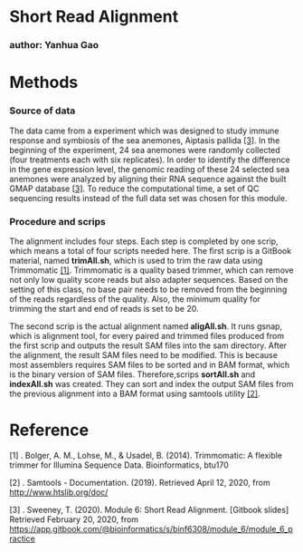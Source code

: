 # Short Read Alignment

### author: Yanhua Gao

#  Methods

### Source of data

The data came from a experiment which was designed to study immune response and symbiosis of the sea anemones, Aiptasis pallida [[3]](#3). In the beginning of the experiment, 24 sea anemones were randomly collected (four treatments each with six replicates). In order to identify the difference in the gene expression level, the genomic reading of these 24 selected sea anemones were analyzed by aligning their RNA sequence against the built GMAP database [[3]](#3). To reduce the computational time, a set of QC sequencing results instead of the full data set was chosen for this module.

### Procedure  and scrips  

The alignment includes four steps. Each step is completed by one scrip, which means a total of four scripts needed here. The first scrip is a GitBook material, named **trimAll.sh**, which is used to trim the raw data using Trimmomatic [[1]](#1). Trimmomatic is a quality based trimmer, which can remove not only low quality score reads but also adapter sequences. Based on the setting of this class, no base pair needs to be removed from the beginning of the reads regardless of the quality. Also, the minimum quality for trimming the start and end of reads is set to be 20. 

The second scrip is the actual alignment named **aligAll.sh**.  It runs gsnap, which is alignment tool, for every paired and trimmed files produced from the first scrip and outputs the result SAM files into the sam directory. After the alignment, the result SAM files need to be modified. This is because most assemblers requires SAM files to be sorted and in BAM format, which is the binary version of SAM files. Therefore,scrips **sortAll.sh** and **indexAll.sh** was created. They can sort and index the output SAM files from the previous alignment into a BAM format using samtools utility [[2]](#2).
 
#  Reference 

<a id="1">[1]</a> . Bolger, A. M., Lohse, M., & Usadel, B. (2014). Trimmomatic: A flexible trimmer for Illumina Sequence Data. Bioinformatics, btu170 

<a id="2">[2]</a> . Samtools - Documentation. (2019). Retrieved April 12, 2020, from http://www.htslib.org/doc/

<a id="3">[3]</a> . Sweeney, T. (2020). Module 6: Short Read Alignment. [Gitbook slides] Retrieved February 20, 2020, from https://app.gitbook.com/@bioinformatics/s/binf6308/module_6/module_6_practice

